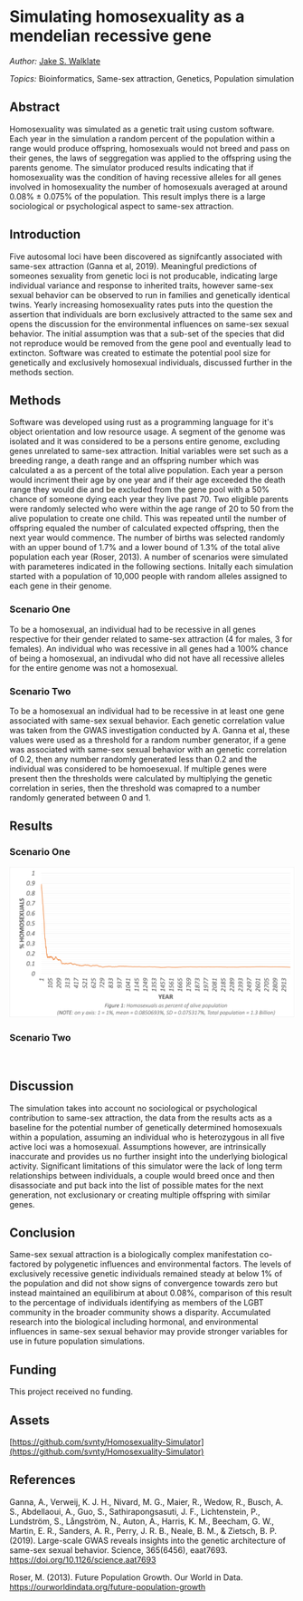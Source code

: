 # Simulating homosexuality as a mendelian recessive gene
*Author:* [Jake S. Walklate](https://www.linkedin.com/in/svnty)

*Topics:* Bioinformatics, Same-sex attraction, Genetics, Population simulation

## Abstract

Homosexuality was simulated as a genetic trait using custom software. Each year in the simulation a random percent of the population within a range would produce offspring, homosexuals would not breed and pass on their genes, the laws of seggregation was applied to the offspring using the parents genome. The simulator produced results indicating that if homosexuality was the condition of having recessive alleles for all genes involved in homosexuality the number of homosexuals averaged at around 0.08% ± 0.075% of the population. This result implys there is a large sociological or psychological aspect to same-sex attraction. 

## Introduction

Five autosomal loci have been discovered as signifcantly associated with same-sex attraction (Ganna et al, 2019). Meaningful predictions of someones sexuality from genetic loci is not producable, indicating large individual variance and response to inherited traits, however same-sex sexual behavior can be observed to run in families and genetically identical twins. Yearly increasing homosexuality rates puts into the question the assertion that individuals are born exclusively attracted to the same sex and opens the discussion for the environmental influences on same-sex sexual behavior. The initial assumption was that a sub-set of the species that did not reproduce would be removed from the gene pool and eventually lead to extincton. Software was created to estimate the potential pool size for genetically and exclusively homosexual individuals, discussed further in the methods section.

## Methods

Software was developed using rust as a programming language for it's object orientation and low resource usage. A segment of the genome was isolated and it was considered to be a persons entire genome, excluding genes unrelated to same-sex attraction. Initial variables were set such as a breeding range, a death range and an offspring number which was calculated a as a percent of the total alive population. Each year a person would incriment their age by one year and if their age exceeded the death range they would die and be excluded from the gene pool with a 50% chance of someone dying each year they live past 70. Two eligible parents were randomly selected who were within the age range of 20 to 50 from the alive population to create one child. This was repeated until the number of offspring equaled the number of calculated expected offspring, then the next year would commence. The number of births was selected randomly with an upper bound of 1.7% and a lower bound of 1.3% of the total alive population each year (Roser, 2013). A number of scenarios were simulated with parameteres indicated in the following sections. Initally each simulation started with a population of 10,000 people with random alleles assigned to each gene in their genome. 

### Scenario One

To be a homosexual, an individual had to be recessive in all genes respective for their gender related to same-sex attraction (4 for males, 3 for females). An individual who was recessive in all genes had a 100% chance of being a homosexual, an indivudal who did not have all recessive alleles for the entire genome was not a homosexual.

### Scenario Two

To be a homosexual an individual had to be recessive in at least one gene associated with same-sex sexual behavior. Each genetic correlation value was taken from the GWAS investigation conducted by A. Ganna et al, these values were used as a threshold for a random number generator, if a gene was associated with same-sex sexual behavior with an genetic correlation of 0.2, then any number randomly generated less than 0.2 and the individual was considered to be homoesexual. If multiple genes were present then the thresholds were calculated by multiplying the genetic correlation in series, then the threshold was comapred to a number randomly generated between 0 and 1.

## Results

### Scenario One

![1.3 Billion people, no chance of homosexual breeding](/results/scenario_one/1_3billion_percent.png?raw=true)

### Scenario Two

![]()

## Discussion

The simulation takes into account no sociological or psychological contribution to same-sex attraction, the data from the results acts as a baseline for the potential number of genetically determined homosexuals within a population, assuming an individual who is heterozygous in all five active loci was a homosexual. Assumptions however, are intrinsically inaccurate and provides us no further insight into the underlying biological activity. Significant limitations of this simulator were the lack of long term relationships between individuals, a couple would breed once and then disassociate and put back into the list of possible mates for the next generation, not exclusionary or creating multiple offspring with similar genes. 

## Conclusion

Same-sex sexual attraction is a biologically complex manifestation co-factored by polygenetic influences and environmental factors. The levels of exclusively recessive genetic individuals remained steady at below 1% of the population and did not show signs of convergence towards zero but instead maintained an equilibirum at about 0.08%, comparison of this result to the percentage of individuals identifying as members of the LGBT community in the broader community shows a disparity. Accumulated research into the biological including hormonal, and environmental influences in same-sex sexual behavior may provide stronger variables for use in future population simulations.

## Funding

This project received no funding.

## Assets 
[https://github.com/svnty/Homosexuality-Simulator](https://github.com/svnty/Homosexuality-Simulator)

## References
Ganna, A., Verweij, K. J. H., Nivard, M. G., Maier, R., Wedow, R., Busch, A. S., Abdellaoui, A., Guo, S., Sathirapongsasuti, J. F., Lichtenstein, P., Lundström, S., Långström, N., Auton, A., Harris, K. M., Beecham, G. W., Martin, E. R., Sanders, A. R., Perry, J. R. B., Neale, B. M., & Zietsch, B. P. (2019). Large-scale GWAS reveals insights into the genetic architecture of same-sex sexual behavior. Science, 365(6456), eaat7693. https://doi.org/10.1126/science.aat7693

Roser, M. (2013). Future Population Growth. Our World in Data. https://ourworldindata.org/future-population-growth